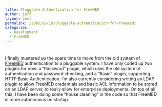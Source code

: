 ```yaml
---
title: Pluggable Authentication for FreeMED
author: jeff
layout: post
permalink: /2005/10/19/pluggable-authentication-for-freemed/
categories:
  - Development
  - FreeMED
---
```

# 

I finally mustered up the spare time to move from the old system of [FreeMED][1] authentication to a pluggable system. I have only coded up two plugins for now: a “Password” plugin, which uses the old system of authentication and password checking, and a “Basic” plugin, supporting HTTP Basic Authentication. I’m also currently considering writing an LDAP plugin to allow FreeMED credentials and basic ACL information to be stored on an LDAP server, to really allow for enterprise deployments. On top of all this, I have been doing some “house cleaning” in the code so that FreeMED is more autonomous on startup.

 [1]: http://freemedsoftware.org/